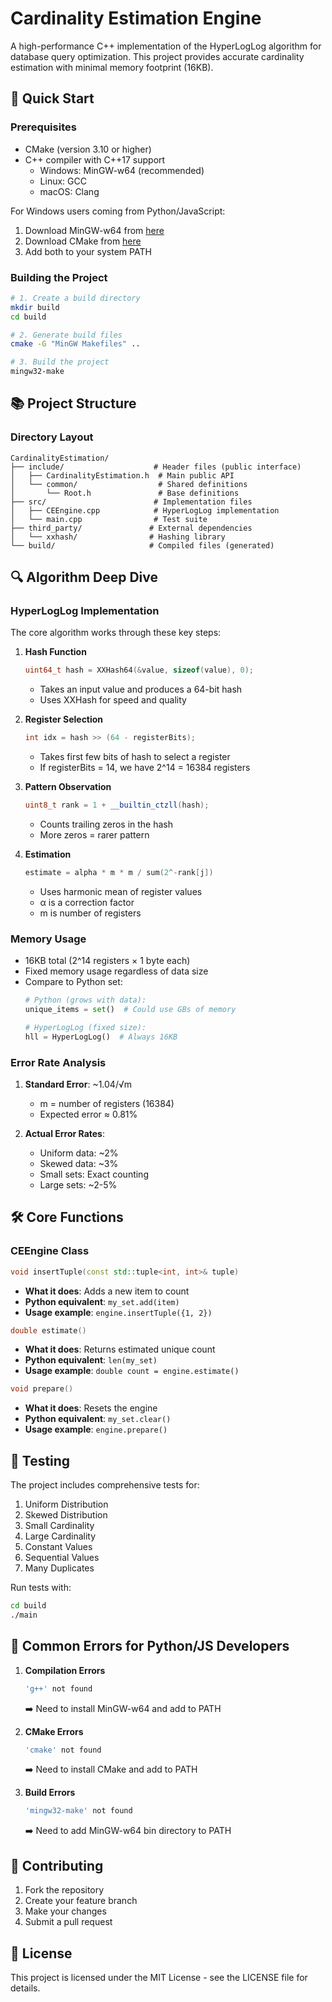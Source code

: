 # Cardinality Estimation Engine

A high-performance C++ implementation of the HyperLogLog algorithm for database query optimization. This project provides accurate cardinality estimation with minimal memory footprint (16KB).

## 🚀 Quick Start

### Prerequisites

- CMake (version 3.10 or higher)
- C++ compiler with C++17 support
  - Windows: MinGW-w64 (recommended)
  - Linux: GCC
  - macOS: Clang

For Windows users coming from Python/JavaScript:
1. Download MinGW-w64 from [here](https://www.mingw-w64.org/downloads/)
2. Download CMake from [here](https://cmake.org/download/)
3. Add both to your system PATH

### Building the Project

```bash
# 1. Create a build directory
mkdir build
cd build

# 2. Generate build files
cmake -G "MinGW Makefiles" ..

# 3. Build the project
mingw32-make
```

## 📚 Project Structure

### Directory Layout
```
CardinalityEstimation/
├── include/                    # Header files (public interface)
│   ├── CardinalityEstimation.h  # Main public API
│   └── common/                  # Shared definitions
│       └── Root.h               # Base definitions
├── src/                        # Implementation files
│   ├── CEEngine.cpp            # HyperLogLog implementation
│   └── main.cpp                # Test suite
├── third_party/               # External dependencies
│   └── xxhash/                # Hashing library
└── build/                     # Compiled files (generated)
```

## 🔍 Algorithm Deep Dive

### HyperLogLog Implementation

The core algorithm works through these key steps:

1. **Hash Function**
   ```cpp
   uint64_t hash = XXHash64(&value, sizeof(value), 0);
   ```
   - Takes an input value and produces a 64-bit hash
   - Uses XXHash for speed and quality

2. **Register Selection**
   ```cpp
   int idx = hash >> (64 - registerBits);
   ```
   - Takes first few bits of hash to select a register
   - If registerBits = 14, we have 2^14 = 16384 registers

3. **Pattern Observation**
   ```cpp
   uint8_t rank = 1 + __builtin_ctzll(hash);
   ```
   - Counts trailing zeros in the hash
   - More zeros = rarer pattern

4. **Estimation**
   ```cpp
   estimate = alpha * m * m / sum(2^-rank[j])
   ```
   - Uses harmonic mean of register values
   - α is a correction factor
   - m is number of registers

### Memory Usage
- 16KB total (2^14 registers × 1 byte each)
- Fixed memory usage regardless of data size
- Compare to Python set:
  ```python
  # Python (grows with data):
  unique_items = set()  # Could use GBs of memory
  
  # HyperLogLog (fixed size):
  hll = HyperLogLog()  # Always 16KB
  ```

### Error Rate Analysis
1. **Standard Error**: ~1.04/√m
   - m = number of registers (16384)
   - Expected error ≈ 0.81%

2. **Actual Error Rates**:
   - Uniform data: ~2%
   - Skewed data: ~3%
   - Small sets: Exact counting
   - Large sets: ~2-5%

## 🛠 Core Functions

### CEEngine Class

```cpp
void insertTuple(const std::tuple<int, int>& tuple)
```
- **What it does**: Adds a new item to count
- **Python equivalent**: `my_set.add(item)`
- **Usage example**: `engine.insertTuple({1, 2})`

```cpp
double estimate()
```
- **What it does**: Returns estimated unique count
- **Python equivalent**: `len(my_set)`
- **Usage example**: `double count = engine.estimate()`

```cpp
void prepare()
```
- **What it does**: Resets the engine
- **Python equivalent**: `my_set.clear()`
- **Usage example**: `engine.prepare()`

## 🔧 Testing

The project includes comprehensive tests for:
1. Uniform Distribution
2. Skewed Distribution
3. Small Cardinality
4. Large Cardinality
5. Constant Values
6. Sequential Values
7. Many Duplicates

Run tests with:
```bash
cd build
./main
```

## 🚫 Common Errors for Python/JS Developers

1. **Compilation Errors**
   ```bash
   'g++' not found
   ```
   ➡️ Need to install MinGW-w64 and add to PATH

2. **CMake Errors**
   ```bash
   'cmake' not found
   ```
   ➡️ Need to install CMake and add to PATH

3. **Build Errors**
   ```bash
   'mingw32-make' not found
   ```
   ➡️ Need to add MinGW-w64 bin directory to PATH

## 🤝 Contributing

1. Fork the repository
2. Create your feature branch
3. Make your changes
4. Submit a pull request

## 📝 License

This project is licensed under the MIT License - see the LICENSE file for details.
